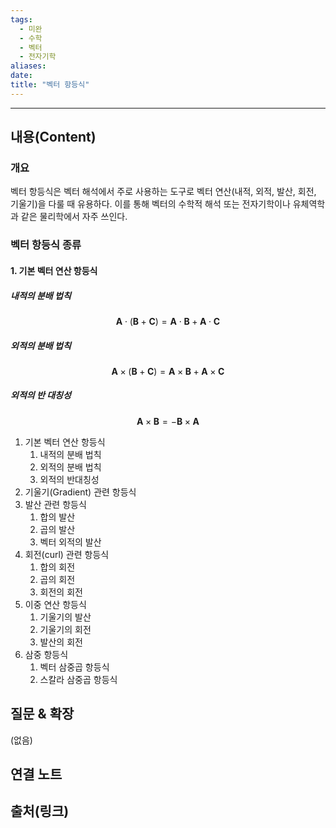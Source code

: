 ```yaml
---
tags:
  - 미완
  - 수학
  - 벡터
  - 전자기학
aliases: 
date:
title: "벡터 항등식"
---
```


---

## 내용(Content)

### 개요

벡터 항등식은 벡터 해석에서 주로 사용하는 도구로 벡터 연산(내적, 외적, 발산, 회전, 기울기)을 다룰 때 유용하다. 이를 통해 벡터의 수학적 해석 또는 전자기학이나 유체역학과 같은 물리학에서 자주 쓰인다.

### 벡터 항등식 종류

#### 1. 기본 벡터 연산 항등식

##### 내적의 분배 법칙
$$
\mathbf{A} \cdot (\mathbf{B} + \mathbf{C}) = \mathbf{A} \cdot \mathbf{B} + \mathbf{A} \cdot \mathbf{C}
$$

##### 외적의 분배 법칙

$$
\mathbf{A} \times (\mathbf{B} + \mathbf{C}) = \mathbf{A} \times \mathbf{B} + \mathbf{A} \times \mathbf{C}
$$
##### 외적의 반 대칭성

$$
\mathbf{A} \times \mathbf{B} = - \mathbf{B} \times \mathbf{A}
$$

1. 기본 벡터 연산 항등식
	1. 내적의 분배 법칙
	2. 외적의 분배 법칙
	3. 외적의 반대칭성
2. 기울기(Gradient) 관련 항등식
3. 발산 관련 항등식
	1. 합의 발산
	2. 곱의 발산
	3. 벡터 외적의 발산
4. 회전(curl) 관련 항등식
	1. 합의 회전
	2. 곱의 회전
	3. 회전의 회전
5. 이중 연산 항등식
	1. 기울기의 발산
	2. 기울기의 회전
	3. 발산의 회전
6. 삼중 항등식
	1. 벡터 삼중곱 항등식
	2. 스칼라 삼중곱 항등식


## 질문 & 확장

(없음)

## 연결 노트

## 출처(링크)





